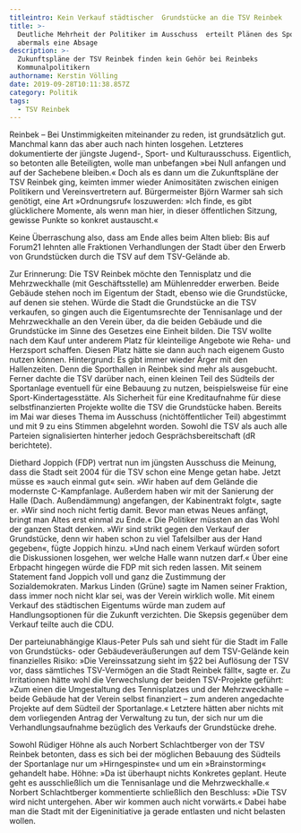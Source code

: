 ```yaml
---
titleintro: Kein Verkauf städtischer  Grundstücke an die TSV Reinbek
title: >-
  Deutliche Mehrheit der Politiker im Ausschuss  erteilt Plänen des Sportvereins
  abermals eine Absage
description: >-
  Zukunftspläne der TSV Reinbek finden kein Gehör bei Reinbeks
  Kommunalpolitikern
authorname: Kerstin Völling
date: 2019-09-28T10:11:38.857Z
category: Politik
tags:
  - TSV Reinbek
---
```

Reinbek – Bei Unstimmigkeiten miteinander zu reden, ist grundsätzlich gut. Manchmal kann das aber auch nach hinten losgehen. Letzteres dokumentierte der jüngste Jugend-, Sport- und Kulturausschuss. Eigentlich, so betonten alle Beteiligten, wolle man unbefangen »bei Null anfangen und auf der Sachebene bleiben.« Doch als es dann um die Zukunftspläne der TSV Reinbek ging, keimten immer wieder Animositäten zwischen einigen Politikern und Vereinsvertretern auf. Bürgermeister Björn Warmer sah sich genötigt, eine Art »Ordnungsruf« loszuwerden: »Ich finde, es gibt glücklichere Momente, als wenn man hier, in dieser öffentlichen Sitzung, gewisse Punkte so konkret austauscht.«  

Keine Überraschung also, dass am Ende alles beim Alten blieb: Bis auf Forum21 lehnten alle Fraktionen Verhandlungen der Stadt über den Erwerb von Grundstücken durch die TSV auf dem TSV-Gelände ab. 

Zur Erinnerung:  Die TSV Reinbek möchte den Tennisplatz und die Mehrzweckhalle (mit Geschäftsstelle) am Mühlenredder erwerben. Beide Gebäude stehen noch im Eigentum der Stadt, ebenso wie die Grundstücke, auf denen sie stehen. Würde die Stadt die Grundstücke an die TSV verkaufen, so gingen auch die Eigentumsrechte der Tennisanlage und der Mehrzweckhalle an den Verein über, da die beiden Gebäude und die Grundstücke im Sinne des Gesetzes eine Einheit bilden. Die TSV wollte nach dem Kauf unter anderem Platz für kleinteilige Angebote wie Reha- und Herzsport schaffen. Diesen Platz hätte sie dann auch nach eigenem Gusto nutzen können. Hintergrund: Es gibt immer wieder Ärger mit den Hallenzeiten. Denn die Sporthallen in Reinbek sind mehr als ausgebucht. Ferner dachte die TSV darüber nach, einen kleinen Teil des Südteils der Sportanlage eventuell für eine Bebauung zu nutzen, beispielsweise für eine Sport-Kindertagesstätte. Als Sicherheit für eine Kreditaufnahme für diese selbstfinanzierten Projekte wollte die TSV die Grundstücke haben. Bereits im Mai war dieses Thema im Ausschuss (nichtöffentlicher Teil) abgestimmt und mit 9 zu eins Stimmen abgelehnt worden. Sowohl die TSV als auch alle Parteien signalisierten hinterher jedoch Gesprächsbereitschaft (dR berichtete).

Diethard Joppich (FDP) vertrat nun im jüngsten Ausschuss die Meinung, dass die Stadt seit 2004 für die TSV schon eine Menge getan habe. Jetzt müsse es »auch einmal gut« sein.  »Wir haben auf dem Gelände die modernste C-Kampfanlage. Außerdem haben wir mit der Sanierung der Halle (Dach. Außendämmung) angefangen, der Kabinentrakt folgt«, sagte er. »Wir sind noch nicht fertig damit. Bevor man etwas Neues anfängt, bringt man Altes erst einmal zu Ende.« Die Politiker müssten an das Wohl der ganzen Stadt denken. »Wir sind strikt gegen den Verkauf der Grundstücke, denn wir haben schon zu viel Tafelsilber aus der Hand gegeben«, fügte Joppich hinzu. »Und nach einem Verkauf würden sofort die Diskussionen losgehen, wer welche Halle wann nutzen darf.« Über eine Erbpacht hingegen würde die FDP mit sich reden lassen. Mit seinem Statement fand Joppich voll und ganz die Zustimmung der Sozialdemokraten. Markus Linden (Grüne) sagte im Namen seiner Fraktion, dass immer noch nicht klar sei, was der Verein wirklich wolle. Mit einem Verkauf des städtischen Eigentums würde man zudem auf  Handlungsoptionen für die Zukunft verzichten. Die Skepsis gegenüber dem Verkauf teilte auch die CDU. 

Der parteiunabhängige Klaus-Peter Puls sah und sieht für die Stadt im Falle von Grundstücks- oder Gebäudeveräußerungen auf dem TSV-Gelände kein finanzielles Risiko: »Die Vereinssatzung sieht im §22 bei Auflösung der TSV vor, dass sämtliches TSV-Vermögen an die Stadt Reinbek fällt«, sagte er. Zu Irritationen hätte wohl die Verwechslung der beiden TSV-Projekte geführt: »Zum einen die Umgestaltung des Tennisplatzes und der Mehrzweckhalle – beide Gebäude hat der Verein selbst finanziert –  zum anderen angedachte Projekte auf dem Südteil der Sportanlage.« Letztere hätten aber nichts mit dem vorliegenden Antrag der Verwaltung zu tun, der sich nur um die Verhandlungsaufnahme bezüglich des Verkaufs der Grundstücke drehe.

Sowohl Rüdiger Höhne als auch Norbert Schlachtberger von der TSV Reinbek betonten, dass es sich bei der möglichen Bebauung des Südteils der Sportanlage nur um »Hirngespinste« und um ein »Brainstorming« gehandelt habe. Höhne: »Da ist überhaupt nichts Konkretes geplant. Heute geht es ausschließlich um die Tennisanlage und die Mehrzweckhalle.« Norbert Schlachtberger kommentierte schließlich den Beschluss: »Die TSV wird nicht untergehen. Aber wir kommen auch nicht vorwärts.« Dabei habe man die Stadt mit der Eigeninitiative ja gerade entlasten und nicht belasten wollen.

